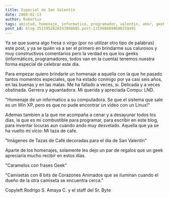 ```yaml
---
title: Especial de San Valentín
date: 2008-02-13
author: Robertux
tags: amistad, homenaje, informatico, programador, valentin, amor, geek, cafe
post_id: blog-3515952828243908885.post-1319988099680259491
---
```


Ya se que suena algo fresa o virgo (por no utilizar otro tipo de palabras) este post, y ya se quién va a ser el primero en brindarme sus calurosos y muy constructivos comentarios pero la verdad es que los geeks (informáticos, programadores, todos van en la cuenta) tenemos nuestra forma especial de celebrar este día.

Para empezar quiero brindarle un homenaje a aquella con la que he pasado tantos momentos especiales, que ha estado conmigo por ya casi seis años, en las buenas y en las malas. Me ha fallado a veces, si. Delicada y a veces obstinada. Gerrera y aguantadora. Mi querida y apreciada Compu: LND.

"Homenaje de un informatico a su computadora. Se que el sistema que sale es un Win XP, pero es que no pude encontrar un video con un Linux!"

Ademas tambien a la que me acompaña a cenar y a desayunar todos los dias, la que es mi combustible para programar, para escribir en este blog, para inventar locuras aun cuando ando muy desvelado. Aquella que ya se ha vuelto mi vicio: Mi taza de cafe.

"Imágenes de Tazas de Café decoradas para el día de San Valentín"

Aparte de los homenajes, solamente les dejo un par de regalos que un geek apreciaría mucho recibir en estos días.

"Caramelos con frases Geek"

"Camisetas con 8 bits de Corazones Animados que se iluminan cuando el dueño de la otra camiseta se encuentra cerca."

Copyleft Rodrigo S. Amaya C. y el staff del Sr. Byte